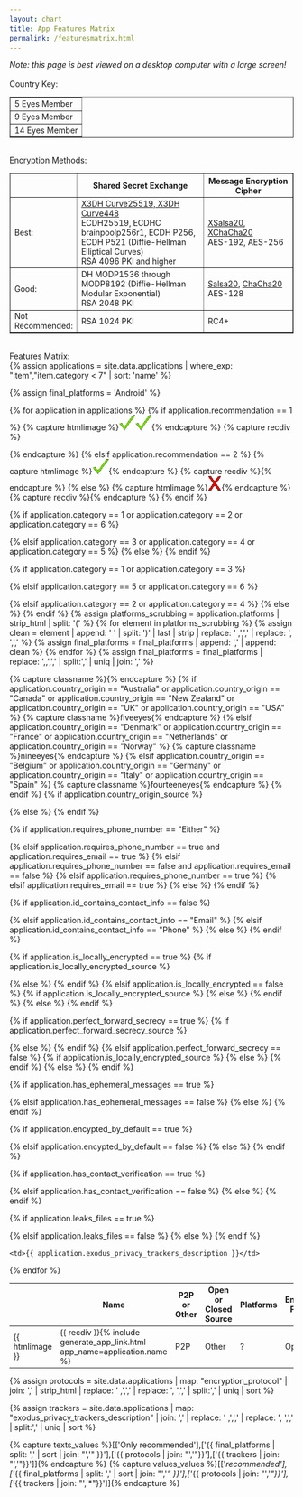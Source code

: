 ```yaml
---
layout: chart
title: App Features Matrix
permalink: /featuresmatrix.html
---
```

<em>Note: this page is best viewed on a desktop computer with a large screen!</em><br>
<br>
Country Key:<br>
<table border="1" cellpadding="5" style="border-collapse: collapse;">
	<tr><td class="fiveeyes">5 Eyes Member</td></tr>
	<tr><td class="nineeyes">9 Eyes Member</td></tr>
	<tr><td class="fourteeneyes">14 Eyes Member</td></tr>
</table>

<br>
Encryption Methods:
<table border="1" cellpadding="3" style="border-collapse: collapse;">
<tr><th></th><th>Shared Secret Exchange</th><th>Message Encryption Cipher</th></tr>
<tr>
<td style="width:15%">Best:</td>
<td style="width:50%">
<a href="https://www.signal.org/docs/specifications/x3dh/">X3DH Curve25519, X3DH Curve448</a><br>
ECDH25519, ECDHC brainpoolp256r1, ECDH P256, ECDH P521 (Diffie-Hellman Elliptical Curves)<br>
RSA 4096 PKI and higher
</td>
<td style="width:35%">
<a href="https://download.libsodium.org/doc/advanced/stream_ciphers/xsalsa20">XSalsa20</a>, <a href="https://download.libsodium.org/doc/advanced/stream_ciphers/xchacha20">XChaCha20</a><br>
AES-192, AES-256
</td>
</tr>

<tr>
<td>Good:</td>
<td>
DH MODP1536 through MODP8192 (Diffie-Hellman Modular Exponential)<br>
RSA 2048 PKI
</td>
<td>
<a href="https://download.libsodium.org/doc/advanced/stream_ciphers/salsa20">Salsa20</a>, <a href="https://download.libsodium.org/doc/advanced/stream_ciphers/chacha20">ChaCha20</a><br>
AES-128
</td>
</tr>

<tr>
<td>Not Recommended:</td>
<td>
RSA 1024 PKI
</td>
<td>RC4+</td>
</tr>
</table>

<br>
Features Matrix:
<br>
{% assign applications = site.data.applications | where_exp: "item","item.category < 7" | sort: 'name' %}
<table id="featurestable" style="border-collapse: collapse;">
<thead><tr>
<th>&nbsp;&nbsp;&nbsp;</th>
<th>Name</th>
<th>P2P or Other</th>
<th>Open or Closed Source</th>
<th width="15%">Platforms</th>
<th>Encryption Protocol</th>
<th>Shared Secret Exchange</th>
<th>Message Encryption Cipher</th>
<th>Country of Origin</th>
<th>Requires Phone# or Email</th>
<th>ID contains personal info</th>
<th>Locally Encrypted Data</th>
<th>Uses Perfect Forward Secrecy</th>
<th>Ephemeral Messages</th>
<th>Foolproof (All Messages Encrypted)</th>
<th>Has Contact Verification</th>
<th>Leaks Files</th>
<th>Android Trackers</th>
<th>Business Model</th>
</tr></thead>
<tbody>

{% assign final_platforms = 'Android' %}

{% for application in applications %}
{% if application.recommendation == 1 %}
  {% capture htmlimage %}<img  src="images/checkmark.gif"><img src="images/checkmark.gif">{% endcapture %}
  {% capture recdiv %}<div style="display:none;">recommended</div>{% endcapture %}
{% elsif application.recommendation == 2 %}
  {% capture htmlimage %}<img src="images/checkmark.gif">{% endcapture %}
  {% capture recdiv %}<div style="display:none;">recommended</div>{% endcapture %}
{% else %}
  {% capture htmlimage %}<img src="images/x.gif">{% endcapture %}
  {% capture recdiv %}{% endcapture %}
{% endif %}
<tr>
	<td>{{ htmlimage }}</td>
	<td>{{ recdiv }}{% include generate_app_link.html app_name=application.name %}</td>

{% if application.category == 1 or application.category == 2 or application.category == 6 %}
	<td>P2P</td>
{% elsif application.category == 3 or application.category == 4 or application.category == 5 %}
	<td>Other</td>
{% else %}
	<td>?</td>
{% endif %}
	
{% if application.category == 1 or application.category == 3 %}
	<td>Open</td>
{% elsif application.category == 5 or application.category == 6 %}
  <td>Partially Open</td>
{% elsif application.category == 2 or application.category == 4 %}
	<td>Closed</td>
{% else %}
	<td>?</td>
{% endif %}

<td>{{ application.platforms }}</td>
{% assign platforms_scrubbing = application.platforms | strip_html | split: '(' %}
{% for element in platforms_scrubbing %}
  {% assign clean = element | append: ' ' | split: ')' | last | strip | replace: ' ,',',' | replace: ', ',',' %}
  {% assign final_platforms = final_platforms | append: ',' | append: clean %}
{% endfor %}
{% assign final_platforms = final_platforms | replace: ',,',',' | split:',' | uniq | join: ',' %}

<td>{{ application.encryption_protocol }}</td>

<td>{{ application.shared_secret_exchange }}</td>

<td>{{ application.message_encryption_cipher }}</td>

{% capture classname %}{% endcapture %}
{% if application.country_origin == "Australia"
	or application.country_origin == "Canada"
	or application.country_origin == "New Zealand"
	or application.country_origin == "UK"
	or application.country_origin == "USA" %}
	{% capture classname %}fiveeyes{% endcapture %}
{% elsif application.country_origin == "Denmark"
	or application.country_origin == "France"
	or application.country_origin == "Netherlands"
	or application.country_origin == "Norway" %}
	{% capture classname %}nineeyes{% endcapture %}
{% elsif application.country_origin == "Belgium"
	or application.country_origin == "Germany"
	or application.country_origin == "Italy"
	or application.country_origin == "Spain" %}
	{% capture classname %}fourteeneyes{% endcapture %}
{% endif %}
{% if application.country_origin_source %}
  <td class="{{ classname }}"><a href="{{ application.country_origin_source }}">{{ application.country_origin }}</a></td>
{% else %}
	<td class="{{ classname }}">{{ application.country_origin }}</td>
{% endif %}

{% if application.requires_phone_number == "Either" %}
	<td class="red">Phone or Email</td>
{% elsif application.requires_phone_number == true and application.requires_email == true %}
	<td class="red">Phone and Email</td>
{% elsif application.requires_phone_number == false and application.requires_email == false %}
	<td class="green">No</td>
{% elsif application.requires_phone_number == true %}
	<td class="red">Phone</td>
{% elsif application.requires_email == true %}
	<td class="red">Email</td>
{% else %}
	<td>{{ application.requires_phone_number }}</td>
{% endif %}

{% if application.id_contains_contact_info == false %}
	<td class="green">No</td>
{% elsif application.id_contains_contact_info == "Email" %}
	<td class="red">Email</td>
{% elsif application.id_contains_contact_info == "Phone" %}
	<td class="red">Phone</td>
{% else %}
	<td>{{ application.id_contains_contact_info }}</td>
{% endif %}

{% if application.is_locally_encrypted == true %}
  {% if application.is_locally_encrypted_source %}
	<td class="green"><a href="{{ application.is_locally_encrypted_source }}">Yes</a></td>
	{% else %}
	<td class="green">Yes</td>
	{% endif %}
{% elsif application.is_locally_encrypted == false %}
  {% if application.is_locally_encrypted_source %}
	<td class="red"><a href="{{ application.is_locally_encrypted_source }}">No</a></td>
	{% else %}
	<td class="red">No</td>
	{% endif %}
{% else %}
	<td>{{ application.is_locally_encrypted }}</td>
{% endif %}

{% if application.perfect_forward_secrecy == true %}
  {% if application.perfect_forward_secrecy_source %}
	<td class="green"><a href="{{ application.perfect_forward_secrecy_source }}">Yes</a></td>
	{% else %}
	<td class="green">Yes</td>
	{% endif %}
{% elsif application.perfect_forward_secrecy == false %}
  {% if application.is_locally_encrypted_source %}
	<td class="red"><a href="{{ application.perfect_forward_secrecy_source }}">No</a></td>
	{% else %}
	<td class="red">No</td>
	{% endif %}
{% else %}
	<td>{{ application.perfect_forward_secrecy }}</td>
{% endif %}

{% if application.has_ephemeral_messages == true %}
	<td class="green">Yes</td>
{% elsif application.has_ephemeral_messages == false %}
	<td class="red">No</td>
{% else %}
	<td>{{ application.has_ephemeral_messages }}</td>
{% endif %}

{% if application.encypted_by_default == true %}
	<td class="green">Yes</td>
{% elsif application.encypted_by_default == false %}
	<td class="red">No</td>
{% else %}
	<td>{{ application.encypted_by_default }}</td>
{% endif %}

{% if application.has_contact_verification == true %}
	<td class="green">Yes</td>
{% elsif application.has_contact_verification == false %}
	<td class="red">No</td>
{% else %}
	<td>{{ application.has_contact_verification }}</td>
{% endif %}

{% if application.leaks_files == true %}
	<td class="red">Yes</td>
{% elsif application.leaks_files == false %}
	<td class="green">No</td>
{% else %}
	<td class="red">{{ application.leaks_files }}</td>
{% endif %}


	<td>{{ application.exodus_privacy_trackers_description }}</td>

  <td>{{ application.business_model }}</td>
</tr>
{% endfor %}
</tbody>
</table>

{% assign protocols = site.data.applications | map: "encryption_protocol" | join: ',' | strip_html | replace: ' ,',',' | replace: ', ',',' | split:',' | uniq | sort %}

{% assign trackers = site.data.applications | map: "exodus_privacy_trackers_description" | join: ',' | replace: ' ,',',' | replace: ', ',',' | split:',' | uniq | sort %}

{% capture texts_values %}[['Only recommended'],['{{ final_platforms | split: ',' | sort | join: "','" }}'],['{{ protocols | join: "','"}}'],['{{ trackers | join: "','"}}']]{% endcapture %}
{% capture values_values %}[['*recommended'],['*{{ final_platforms | split: ',' | sort | join: "','*" }}'],['*{{ protocols | join: "','*"}}'],['*{{ trackers | join: "','*"}}']]{% endcapture %}

<script language="javascript" type="text/javascript"> 
    // http://tablefilter.free.fr 
    var tableFilters = {
      status_bar: true,
      display_all_text: "Show all",
      rows_counter: true,
      mark_active_columns: true,
      btn_reset: true,
      col_0: "none",
      col_1: "select",
      col_2: "checklist",
      col_3: "checklist",
      col_4: "select",
      col_5: "select",
      col_6: "checklist",
      col_7: "checklist",
      col_8: "checklist",
      col_9: "checklist",
      col_10: "checklist",
      col_11: "checklist",
      col_12: "checklist",
      col_13: "checklist",
      col_14: "checklist",
      col_15: "checklist",
      col_16: "checklist",
      col_17: "select",
      custom_slc_options: {
        cols:[1,4,5,17],
        texts: {{ texts_values }},
        values: {{ values_values }},
        sorts: [false,false,false,false]
      },
      help_instructions_html: "Use the filters above each column to filter and limit table data.<hr/>",
      
      /*** Extensions manager ***/
			btn_showHide_cols_text: 'Columns&#9660;',
			showHide_cols_text: 'Hide: ',
			extensions: {
				/*** Columns Visibility Manager extension load ***/
				name:['ColsVisibility'],
				src:['TableFilter/TFExt_ColsVisibility.js'],
				description:['Columns visibility manager'],
				initialize:[function(o){o.SetColsVisibility();}]
			}
    }  
    var tf01 = setFilterGrid("featurestable",1,tableFilters);  
</script>

<!--Page updated {{ page.date }}-->
<br>
